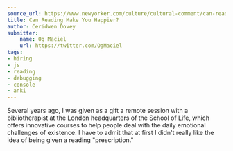 ```yaml
---
source_url: https://www.newyorker.com/culture/cultural-comment/can-reading-make-you-happier
title: Can Reading Make You Happier?
author: Ceridwen Dovey
submitter:
    name: Og Maciel
    url: https://twitter.com/OgMaciel
tags:
- hiring
- js
- reading
- debugging
- console
- anki
---
```


Several years ago, I was given as a gift a remote session with a bibliotherapist at the London headquarters of the School of Life, which offers innovative courses to help people deal with the daily emotional challenges of existence. I have to admit that at first I didn't really like the idea of being given a reading "prescription."
